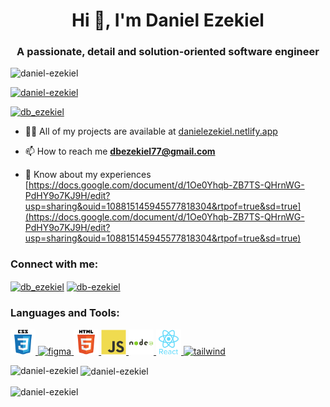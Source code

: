 <h1 align="center">Hi 👋, I'm Daniel Ezekiel</h1>
<h3 align="center">A passionate, detail and solution-oriented software engineer</h3>

<p align="left"> <img src="https://komarev.com/ghpvc/?username=daniel-ezekiel&label=Profile%20views&color=0e75b6&style=flat" alt="daniel-ezekiel" /> </p>

<p align="left"> <a href="https://github.com/ryo-ma/github-profile-trophy"><img src="https://github-profile-trophy.vercel.app/?username=daniel-ezekiel" alt="daniel-ezekiel" /></a> </p>

<p align="left"> <a href="https://twitter.com/db_ezekiel" target="blank"><img src="https://img.shields.io/twitter/follow/db_ezekiel?logo=twitter&style=for-the-badge" alt="db_ezekiel" /></a> </p>

- 👨‍💻 All of my projects are available at [danielezekiel.netlify.app](danielezekiel.netlify.app)

- 📫 How to reach me **dbezekiel77@gmail.com**

- 📄 Know about my experiences [https://docs.google.com/document/d/1Oe0Yhqb-ZB7TS-QHrnWG-PdHY9o7KJ9H/edit?usp=sharing&ouid=108815145945577818304&rtpof=true&sd=true](https://docs.google.com/document/d/1Oe0Yhqb-ZB7TS-QHrnWG-PdHY9o7KJ9H/edit?usp=sharing&ouid=108815145945577818304&rtpof=true&sd=true)

<h3 align="left">Connect with me:</h3>
<p align="left">
<a href="https://twitter.com/db_ezekiel" target="blank"><img align="center" src="https://raw.githubusercontent.com/rahuldkjain/github-profile-readme-generator/master/src/images/icons/Social/twitter.svg" alt="db_ezekiel" height="30" width="40" /></a>
<a href="https://linkedin.com/in/db-ezekiel" target="blank"><img align="center" src="https://raw.githubusercontent.com/rahuldkjain/github-profile-readme-generator/master/src/images/icons/Social/linked-in-alt.svg" alt="db-ezekiel" height="30" width="40" /></a>
</p>

<h3 align="left">Languages and Tools:</h3>
<p align="left"> <a href="https://www.w3schools.com/css/" target="_blank" rel="noreferrer"> <img src="https://raw.githubusercontent.com/devicons/devicon/master/icons/css3/css3-original-wordmark.svg" alt="css3" width="40" height="40"/> </a> <a href="https://www.figma.com/" target="_blank" rel="noreferrer"> <img src="https://www.vectorlogo.zone/logos/figma/figma-icon.svg" alt="figma" width="40" height="40"/> </a> <a href="https://www.w3.org/html/" target="_blank" rel="noreferrer"> <img src="https://raw.githubusercontent.com/devicons/devicon/master/icons/html5/html5-original-wordmark.svg" alt="html5" width="40" height="40"/> </a> <a href="https://developer.mozilla.org/en-US/docs/Web/JavaScript" target="_blank" rel="noreferrer"> <img src="https://raw.githubusercontent.com/devicons/devicon/master/icons/javascript/javascript-original.svg" alt="javascript" width="40" height="40"/> </a> <a href="https://nodejs.org" target="_blank" rel="noreferrer"> <img src="https://raw.githubusercontent.com/devicons/devicon/master/icons/nodejs/nodejs-original-wordmark.svg" alt="nodejs" width="40" height="40"/> </a> <a href="https://reactjs.org/" target="_blank" rel="noreferrer"> <img src="https://raw.githubusercontent.com/devicons/devicon/master/icons/react/react-original-wordmark.svg" alt="react" width="40" height="40"/> </a> <a href="https://tailwindcss.com/" target="_blank" rel="noreferrer"> <img src="https://www.vectorlogo.zone/logos/tailwindcss/tailwindcss-icon.svg" alt="tailwind" width="40" height="40"/> </a> </p>

<p><img align="left" src="https://github-readme-stats.vercel.app/api/top-langs?username=daniel-ezekiel&show_icons=true&locale=en&layout=compact" alt="daniel-ezekiel" /></p>

<p>&nbsp;<img align="center" src="https://github-readme-stats.vercel.app/api?username=daniel-ezekiel&show_icons=true&locale=en" alt="daniel-ezekiel" /></p>

<p><img align="center" src="https://github-readme-streak-stats.herokuapp.com/?user=daniel-ezekiel&" alt="daniel-ezekiel" /></p>



<!---

- 👋 Hi, I’m Daniel Ezekiel
- 👀 I’m a Software Engineer @100devs and I'm interested in Full Stack Development
- 🌱 I have skills in using and implementing solutions using stacks such as HTML/CSS/JAVASCRIPT.
- 💞️ I’m readily available to collaborate on projects at the moment
- 📫 How to reach me: Email me at dbezekiel77@gmail.com, or send a Direct Message to @db_ezekiel (https://twitter.com/db_ezekiel/) on Twitter.

--->

<!---
Lipkis/Lipkis is a ✨ special ✨ repository because its `README.md` (this file) appears on your GitHub profile.
You can click the Preview link to take a look at your changes.
--->
